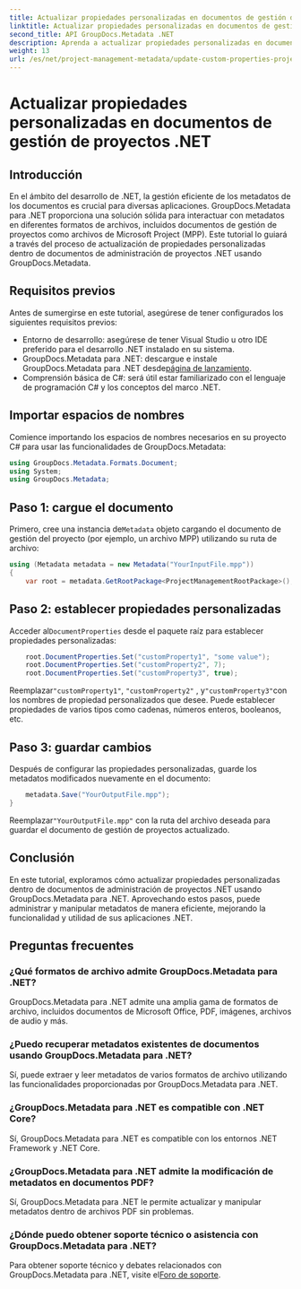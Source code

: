 ```yaml
---
title: Actualizar propiedades personalizadas en documentos de gestión de proyectos .NET
linktitle: Actualizar propiedades personalizadas en documentos de gestión de proyectos .NET
second_title: API GroupDocs.Metadata .NET
description: Aprenda a actualizar propiedades personalizadas en documentos de gestión de proyectos .NET utilizando GroupDocs.Metadata para .NET. Mejore la gestión de metadatos en sus aplicaciones.
weight: 13
url: /es/net/project-management-metadata/update-custom-properties-project-management-documents/
---
```


# Actualizar propiedades personalizadas en documentos de gestión de proyectos .NET

## Introducción
En el ámbito del desarrollo de .NET, la gestión eficiente de los metadatos de los documentos es crucial para diversas aplicaciones. GroupDocs.Metadata para .NET proporciona una solución sólida para interactuar con metadatos en diferentes formatos de archivos, incluidos documentos de gestión de proyectos como archivos de Microsoft Project (MPP). Este tutorial lo guiará a través del proceso de actualización de propiedades personalizadas dentro de documentos de administración de proyectos .NET usando GroupDocs.Metadata.
## Requisitos previos
Antes de sumergirse en este tutorial, asegúrese de tener configurados los siguientes requisitos previos:
- Entorno de desarrollo: asegúrese de tener Visual Studio u otro IDE preferido para el desarrollo .NET instalado en su sistema.
-  GroupDocs.Metadata para .NET: descargue e instale GroupDocs.Metadata para .NET desde[página de lanzamiento](https://releases.groupdocs.com/metadata/net/).
- Comprensión básica de C#: será útil estar familiarizado con el lenguaje de programación C# y los conceptos del marco .NET.

## Importar espacios de nombres
Comience importando los espacios de nombres necesarios en su proyecto C# para usar las funcionalidades de GroupDocs.Metadata:
```csharp
using GroupDocs.Metadata.Formats.Document;
using System;
using GroupDocs.Metadata;
```
## Paso 1: cargue el documento
 Primero, cree una instancia de`Metadata` objeto cargando el documento de gestión del proyecto (por ejemplo, un archivo MPP) utilizando su ruta de archivo:
```csharp
using (Metadata metadata = new Metadata("YourInputFile.mpp"))
{
    var root = metadata.GetRootPackage<ProjectManagementRootPackage>();
```
## Paso 2: establecer propiedades personalizadas
 Acceder al`DocumentProperties` desde el paquete raíz para establecer propiedades personalizadas:
```csharp
    root.DocumentProperties.Set("customProperty1", "some value");
    root.DocumentProperties.Set("customProperty2", 7);
    root.DocumentProperties.Set("customProperty3", true);
```
 Reemplazar`"customProperty1"`, `"customProperty2"` , y`"customProperty3"`con los nombres de propiedad personalizados que desee. Puede establecer propiedades de varios tipos como cadenas, números enteros, booleanos, etc.
## Paso 3: guardar cambios
Después de configurar las propiedades personalizadas, guarde los metadatos modificados nuevamente en el documento:
```csharp
    metadata.Save("YourOutputFile.mpp");
}
```
 Reemplazar`"YourOutputFile.mpp"` con la ruta del archivo deseada para guardar el documento de gestión de proyectos actualizado.

## Conclusión
En este tutorial, exploramos cómo actualizar propiedades personalizadas dentro de documentos de administración de proyectos .NET usando GroupDocs.Metadata para .NET. Aprovechando estos pasos, puede administrar y manipular metadatos de manera eficiente, mejorando la funcionalidad y utilidad de sus aplicaciones .NET.

## Preguntas frecuentes
### ¿Qué formatos de archivo admite GroupDocs.Metadata para .NET?
GroupDocs.Metadata para .NET admite una amplia gama de formatos de archivo, incluidos documentos de Microsoft Office, PDF, imágenes, archivos de audio y más.
### ¿Puedo recuperar metadatos existentes de documentos usando GroupDocs.Metadata para .NET?
Sí, puede extraer y leer metadatos de varios formatos de archivo utilizando las funcionalidades proporcionadas por GroupDocs.Metadata para .NET.
### ¿GroupDocs.Metadata para .NET es compatible con .NET Core?
Sí, GroupDocs.Metadata para .NET es compatible con los entornos .NET Framework y .NET Core.
### ¿GroupDocs.Metadata para .NET admite la modificación de metadatos en documentos PDF?
Sí, GroupDocs.Metadata para .NET le permite actualizar y manipular metadatos dentro de archivos PDF sin problemas.
### ¿Dónde puedo obtener soporte técnico o asistencia con GroupDocs.Metadata para .NET?
 Para obtener soporte técnico y debates relacionados con GroupDocs.Metadata para .NET, visite el[Foro de soporte](https://forum.groupdocs.com/c/metadata/14).